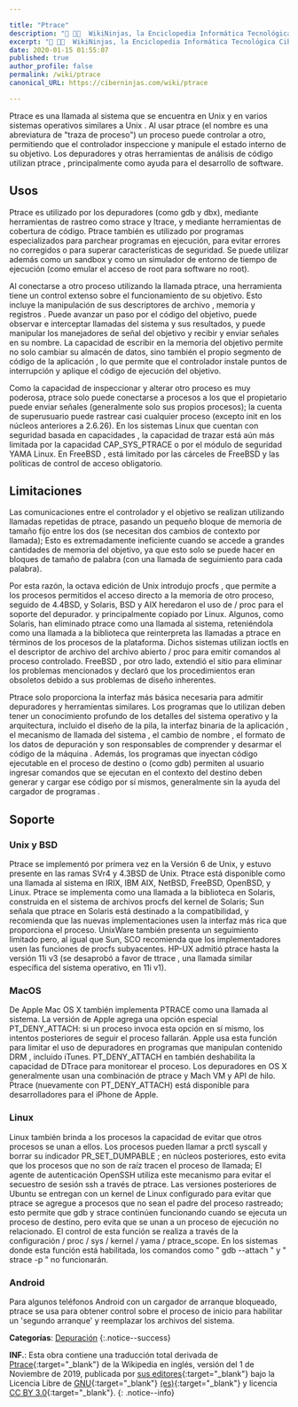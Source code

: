 ```yaml
---

title: "Ptrace"
description: "📖 👨‍💻  WikiNinjas, la Enciclopedia Informática Tecnológica Ciberninjas: Ptrace"
excerpt: "📖 👨‍💻  WikiNinjas, la Enciclopedia Informática Tecnológica Ciberninjas: Ptrace"
date: 2020-01-15 01:55:07
published: true
author_profile: false
permalink: /wiki/ptrace
canonical_URL: https://ciberninjas.com/wiki/ptrace

---
```


Ptrace es una llamada al sistema que se encuentra en Unix y en varios sistemas operativos similares a Unix . Al usar ptrace (el nombre es una abreviatura de "traza de proceso") un proceso puede controlar a otro, permitiendo que el controlador inspeccione y manipule el estado interno de su objetivo. Los depuradores y otras herramientas de análisis de código utilizan ptrace , principalmente como ayuda para el desarrollo de software.

## Usos

Ptrace es utilizado por los depuradores (como gdb y dbx), mediante herramientas de rastreo como strace y ltrace, y mediante herramientas de cobertura de código. Ptrace también es utilizado por programas especializados para parchear programas en ejecución, para evitar errores no corregidos o para superar características de seguridad. Se puede utilizar además como un sandbox y como un simulador de entorno de tiempo de ejecución (como emular el acceso de root para software no root).

Al conectarse a otro proceso utilizando la llamada ptrace, una herramienta tiene un control extenso sobre el funcionamiento de su objetivo. Esto incluye la manipulación de sus descriptores de archivo , memoria y registros . Puede avanzar un paso por el código del objetivo, puede observar e interceptar llamadas del sistema y sus resultados, y puede manipular los manejadores de señal del objetivo y recibir y enviar señales en su nombre. La capacidad de escribir en la memoria del objetivo permite no solo cambiar su almacén de datos, sino también el propio segmento de código de la aplicación , lo que permite que el controlador instale puntos de interrupción y aplique el código de ejecución del objetivo.

Como la capacidad de inspeccionar y alterar otro proceso es muy poderosa, ptrace solo puede conectarse a procesos a los que el propietario puede enviar señales (generalmente solo sus propios procesos); la cuenta de superusuario puede rastrear casi cualquier proceso (excepto init en los núcleos anteriores a 2.6.26). En los sistemas Linux que cuentan con seguridad basada en capacidades , la capacidad de trazar está aún más limitada por la capacidad CAP_SYS_PTRACE o por el módulo de seguridad YAMA Linux. En FreeBSD , está limitado por las cárceles de FreeBSD y las políticas de control de acceso obligatorio.

## Limitaciones

Las comunicaciones entre el controlador y el objetivo se realizan utilizando llamadas repetidas de ptrace, pasando un pequeño bloque de memoria de tamaño fijo entre los dos (se necesitan dos cambios de contexto por llamada); Esto es extremadamente ineficiente cuando se accede a grandes cantidades de memoria del objetivo, ya que esto solo se puede hacer en bloques de tamaño de palabra (con una llamada de seguimiento para cada palabra).

Por esta razón, la octava edición de Unix introdujo procfs , que permite a los procesos permitidos el acceso directo a la memoria de otro proceso, seguido de 4.4BSD, y Solaris, BSD y AIX heredaron el uso de / proc para el soporte del depurador. y principalmente copiado por Linux. Algunos, como Solaris, han eliminado ptrace como una llamada al sistema, reteniéndola como una llamada a la biblioteca que reinterpreta las llamadas a ptrace en términos de los procesos de la plataforma. Dichos sistemas utilizan ioctls en el descriptor de archivo del archivo abierto / proc para emitir comandos al proceso controlado. FreeBSD , por otro lado, extendió el sitio para eliminar los problemas mencionados y declaró que los procedimientos eran obsoletos debido a sus problemas de diseño inherentes. 

Ptrace solo proporciona la interfaz más básica necesaria para admitir depuradores y herramientas similares. Los programas que lo utilizan deben tener un conocimiento profundo de los detalles del sistema operativo y la arquitectura, incluido el diseño de la pila, la interfaz binaria de la aplicación , el mecanismo de llamada del sistema , el cambio de nombre , el formato de los datos de depuración y son responsables de comprender y desarmar el código de la máquina . Además, los programas que inyectan código ejecutable en el proceso de destino o (como gdb) permiten al usuario ingresar comandos que se ejecutan en el contexto del destino deben generar y cargar ese código por sí mismos, generalmente sin la ayuda del cargador de programas .

## Soporte

### Unix y BSD

Ptrace  se implementó por primera vez en la Versión 6 de Unix, y estuvo presente en las ramas SVr4 y 4.3BSD de Unix. Ptrace está disponible como una llamada al sistema en IRIX, IBM AIX, NetBSD, FreeBSD, OpenBSD, y Linux. Ptrace se implementa como una llamada a la biblioteca en Solaris, construida en el sistema de archivos procfs del kernel de Solaris; Sun señala que ptrace en Solaris está destinado a la compatibilidad, y recomienda que las nuevas implementaciones usen la interfaz más rica que proporciona el proceso. UnixWare también presenta un seguimiento limitado pero, al igual que Sun, SCO recomienda que los implementadores usen las funciones de procfs subyacentes. HP-UX admitió ptrace hasta la versión 11i v3 (se desaprobó a favor de ttrace , una llamada similar específica del sistema operativo, en 11i v1).

### MacOS

De Apple Mac OS X también implementa PTRACE como una llamada al sistema. La versión de Apple agrega una opción especial PT_DENY_ATTACH: si un proceso invoca esta opción en sí mismo, los intentos posteriores de seguir el proceso fallarán. Apple usa esta función para limitar el uso de depuradores en programas que manipulan contenido DRM , incluido iTunes. PT_DENY_ATTACH en también deshabilita la capacidad de DTrace para monitorear el proceso. Los depuradores en OS X generalmente usan una combinación de ptrace y Mach VM y API de hilo. Ptrace (nuevamente con PT_DENY_ATTACH) está disponible para desarrolladores para el iPhone de Apple.

### Linux

Linux también brinda a los procesos la capacidad de evitar que otros procesos se unan a ellos. Los procesos pueden llamar a prctl syscall y borrar su indicador PR_SET_DUMPABLE ; en núcleos posteriores, esto evita que los procesos que no son de raíz tracen el proceso de llamada; El agente de autenticación OpenSSH utiliza este mecanismo para evitar el secuestro de sesión ssh a través de ptrace. Las versiones posteriores de Ubuntu se entregan con un kernel de Linux configurado para evitar que ptrace se agregue a procesos que no sean el padre del proceso rastreado; esto permite que gdb y strace continúen funcionando cuando se ejecuta un proceso de destino, pero evita que se unan a un proceso de ejecución no relacionado. El control de esta función se realiza a través de la configuración / proc / sys / kernel / yama / ptrace_scope. En los sistemas donde esta función está habilitada, los comandos como " gdb --attach " y " strace -p " no funcionarán.

### Android

Para algunos teléfonos Android con un cargador de arranque bloqueado, ptrace se usa para obtener control sobre el proceso de inicio para habilitar un 'segundo arranque' y reemplazar los archivos del sistema.

**Categorías**: [Depuración](/wiki/categoria/depuracion)
{:.notice--success}

**INF.**: Esta obra contiene una traducción total derivada de [Ptrace](https://en.wikipedia.org/wiki/Ptrace){:target="_blank"} de la Wikipedia en inglés, versión del 1 de Noviembre de 2019, publicada por [sus editores](https://en.wikipedia.org/w/index.php?title=Ptrace&action=history){:target="_blank"} bajo la Licencia Libre de [GNU](http://www.gnu.org/licenses/licenses.html#GPL){:target="_blank"} [(es)](https://es.wikipedia.org/wiki/Wikipedia:Traducci%C3%B3n_no_oficial_de_la_Licencia_de_documentaci%C3%B3n_libre_de_GNU){:target="_blank"} y licencia [CC BY 3.0](https://creativecommons.org/licenses/by-sa/3.0/deed.es){:target="_blank"}.
{: .notice--info}